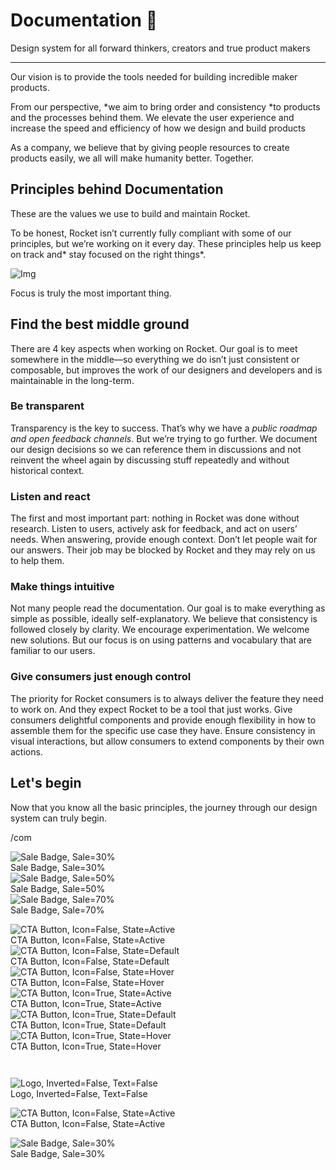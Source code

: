 
# Documentation 🚀

Design system for all forward thinkers, creators and true product makers

---

Our vision is to provide the tools needed for building incredible maker products.

From our perspective, *we aim to bring order and consistency *to products and the processes behind them. We elevate the user experience and increase the speed and efficiency of how we design and build products

As a company, we believe that by giving people resources to create products easily, we all will make humanity better. Together.

## Principles behind Documentation

These are the values we use to build and maintain Rocket.

To be honest, Rocket isn’t currently fully compliant with some of our principles, but we’re working on it every day. These principles help us keep on track and* stay focused on the right things*.

![Img](https://studio-assets.supernova.io/design-systems/14533/9289758a-6300-472a-bbc6-a57098081abf.jpeg)

Focus is truly the most important thing.

## Find the best middle ground

There are 4 key aspects when working on Rocket. Our goal is to meet somewhere in the middle—so everything we do isn’t just consistent or composable, but improves the work of our designers and developers and is maintainable in the long-term.

### Be transparent

Transparency is the key to success. That’s why we have a *public roadmap and open feedback channels*. But we’re trying to go further. We document our design decisions so we can reference them in discussions and not reinvent the wheel again by discussing stuff repeatedly and without historical context.

### Listen and react

The first and most important part: nothing in Rocket was done without research. Listen to users, actively ask for feedback, and act on users’ needs. When answering, provide enough context. Don’t let people wait for our answers. Their job may be blocked by Rocket and they may rely on us to help them.

### Make things intuitive

Not many people read the documentation. Our goal is to make everything as simple as possible, ideally self-explanatory. We believe that consistency is followed closely by clarity. We encourage experimentation. We welcome new solutions. But our focus is on using patterns and vocabulary that are familiar to our users.

### Give consumers just enough control

The priority for Rocket consumers is to always deliver the feature they need to work on. And they expect Rocket to be a tool that just works. Give consumers delightful components and provide enough flexibility in how to assemble them for the specific use case they have. Ensure consistency in visual interactions, but allow consumers to extend components by their own actions.

## Let's begin

Now that you know all the basic principles, the journey through our design system can truly begin.

/com

  
![Sale Badge, Sale=30%](https://studio-assets.supernova.io/design-systems/14533/feb6aca0-7f10-42ab-8dcc-c268e3fe1a70.png)  
Sale Badge, Sale=30%  
![Sale Badge, Sale=50%](https://studio-assets.supernova.io/design-systems/14533/8adc4700-2e95-4564-bf95-e55c1d9540de.png)  
Sale Badge, Sale=50%  
![Sale Badge, Sale=70%](https://studio-assets.supernova.io/design-systems/14533/b2e90cae-81e9-4b11-b508-d949a1868fa1.png)  
Sale Badge, Sale=70%  


  
![CTA Button, Icon=False, State=Active](https://studio-assets.supernova.io/design-systems/14533/55ae287f-76c9-4803-be33-dc15c2c200b7.png)  
CTA Button, Icon=False, State=Active  
![CTA Button, Icon=False, State=Default](https://studio-assets.supernova.io/design-systems/14533/930742c3-3a90-4612-b3e5-af0b0c3f3dd1.png)  
CTA Button, Icon=False, State=Default  
![CTA Button, Icon=False, State=Hover](https://studio-assets.supernova.io/design-systems/14533/63fda21c-0d3d-4538-9b3b-524457f0fb66.png)  
CTA Button, Icon=False, State=Hover  
![CTA Button, Icon=True, State=Active](https://studio-assets.supernova.io/design-systems/14533/a6a82f89-55a3-4b9d-ac8f-e1e3d24285e5.png)  
CTA Button, Icon=True, State=Active  
![CTA Button, Icon=True, State=Default](https://studio-assets.supernova.io/design-systems/14533/a9e5c863-6a89-4316-85de-46cda249dbef.png)  
CTA Button, Icon=True, State=Default  
![CTA Button, Icon=True, State=Hover](https://studio-assets.supernova.io/design-systems/14533/be8af896-9830-437f-ad5b-32f47561284d.png)  
CTA Button, Icon=True, State=Hover  


```javascript  
  
```

  
![Logo, Inverted=False, Text=False](https://studio-assets.supernova.io/design-systems/14533/b0e52674-6e02-459e-a6ce-ac65b08fd5a9.png)  
Logo, Inverted=False, Text=False  


  
  


  
![CTA Button, Icon=False, State=Active](https://studio-assets.supernova.io/design-systems/14533/55ae287f-76c9-4803-be33-dc15c2c200b7.png)  
CTA Button, Icon=False, State=Active  


  
![Sale Badge, Sale=30%](https://studio-assets.supernova.io/design-systems/14533/feb6aca0-7f10-42ab-8dcc-c268e3fe1a70.png)  
Sale Badge, Sale=30%  

